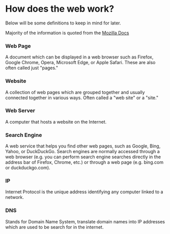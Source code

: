 # How does the web work?

Below will be some definitions to keep in mind for later.

Majority of the information is quoted from the [Mozilla Docs](https://developer.mozilla.org/en-US/docs/Learn/Common_questions/Web_mechanics/How_does_the_Internet_work)

### Web Page
A document which can be displayed in a web browser such as Firefox, Google Chrome, Opera, Microsoft Edge, or Apple Safari. These are also often called just "pages."

### Website

A collection of web pages which are grouped together and usually connected together in various ways. Often called a "web site" or a "site."

### Web Server

A computer that hosts a website on the Internet.

### Search Engine

A web service that helps you find other web pages, such as Google, Bing, Yahoo, or DuckDuckGo. Search engines are normally accessed through a web browser (e.g. you can perform search engine searches directly in the address bar of Firefox, Chrome, etc.) or through a web page (e.g. bing.com or duckduckgo.com).


### IP

Internet Protocol is the unique address identifying any computer linked to a network.

### DNS

Stands for Domain Name System, translate domain names into IP addresses which are used to be search for in the internet.
